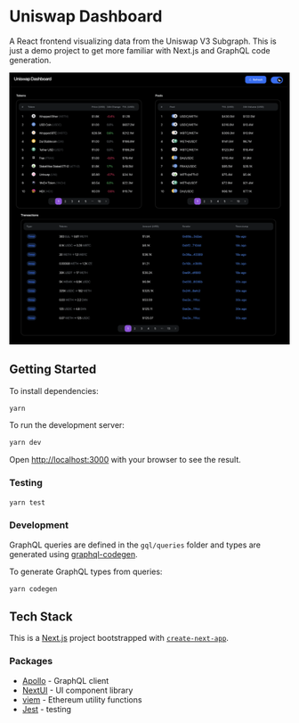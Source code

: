 # Uniswap Dashboard

A React frontend visualizing data from the Uniswap V3 Subgraph. 
This is just a demo project to get more familiar with Next.js and GraphQL code generation.

![Screenshot](screenshot.png)

## Getting Started

To install dependencies:

```bash
yarn
```

To run the development server:

```bash
yarn dev
```

Open [http://localhost:3000](http://localhost:3000) with your browser to see the result.

### Testing

```bash
yarn test
```

### Development

GraphQL queries are defined in the `gql/queries` folder and types are generated using [graphql-codegen](https://the-guild.dev/graphql/codegen).

To generate GraphQL types from queries:

```bash
yarn codegen
```

## Tech Stack

This is a [Next.js](https://nextjs.org/) project bootstrapped with [`create-next-app`](https://nextjs.org/docs/api-reference/create-next-app).

### Packages

- [Apollo](https://www.apollographql.com/) - GraphQL client
- [NextUI](https://nextui.org/) - UI component library
- [viem](https://viem.sh/) - Ethereum utility functions
- [Jest](https://jestjs.io/) - testing
